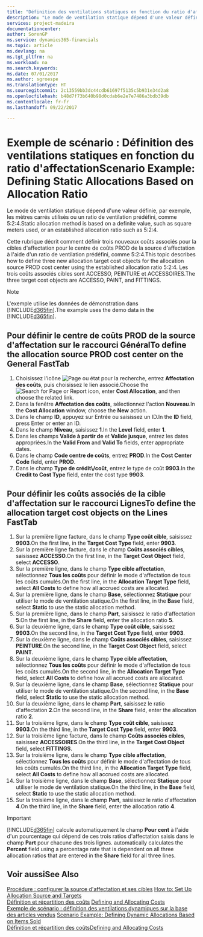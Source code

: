 ```yaml
---
title: "Définition des ventilations statiques en fonction du ratio d'affectation | Microsoft Docs"
description: "Le mode de ventilation statique dépend d'une valeur définie, par exemple, les mètres carrés utilisés ou un ratio de ventilation prédéfini, comme 5:2:4."
services: project-madeira
documentationcenter: 
author: SorenGP
ms.service: dynamics365-financials
ms.topic: article
ms.devlang: na
ms.tgt_pltfrm: na
ms.workload: na
ms.search.keywords: 
ms.date: 07/01/2017
ms.author: sgroespe
ms.translationtype: HT
ms.sourcegitcommit: 2c13559bb3dc44cdb61697f5135c5b931e34d2a8
ms.openlocfilehash: b48d7f73b640b98d0cdab6e2e7e7486a3bdb39db
ms.contentlocale: fr-fr
ms.lasthandoff: 09/22/2017

---
```

# <a name="scenario-example-defining-static-allocations-based-on-allocation-ratio"></a><span data-ttu-id="8ef9a-103">Exemple de scénario : Définition des ventilations statiques en fonction du ratio d'affectation</span><span class="sxs-lookup"><span data-stu-id="8ef9a-103">Scenario Example: Defining Static Allocations Based on Allocation Ratio</span></span>
<span data-ttu-id="8ef9a-104">Le mode de ventilation statique dépend d'une valeur définie, par exemple, les mètres carrés utilisés ou un ratio de ventilation prédéfini, comme 5:2:4.</span><span class="sxs-lookup"><span data-stu-id="8ef9a-104">Static allocation method is based on a definite value, such as square meters used, or an established allocation ratio such as 5:2:4.</span></span>  

<span data-ttu-id="8ef9a-105">Cette rubrique décrit comment définir trois nouveaux coûts associés pour la cibles d'affectation pour le centre de coûts PROD de la source d'affectation à l'aide d'un ratio de ventilation prédéfini, comme 5:2:4.</span><span class="sxs-lookup"><span data-stu-id="8ef9a-105">This topic describes how to define three new allocation target cost objects for the allocation source PROD cost center using the established allocation ratio 5:2:4.</span></span> <span data-ttu-id="8ef9a-106">Les trois coûts associés cibles sont ACCESSO, PEINTURE et ACCESSOIRES.</span><span class="sxs-lookup"><span data-stu-id="8ef9a-106">The three target cost objects are ACCESSO, PAINT, and FITTINGS.</span></span>  

> [!NOTE]  
>  <span data-ttu-id="8ef9a-107">L'exemple utilise les données de démonstration dans [!INCLUDE[d365fin](includes/d365fin_md.md)].</span><span class="sxs-lookup"><span data-stu-id="8ef9a-107">The example uses the demo data in the [!INCLUDE[d365fin](includes/d365fin_md.md)].</span></span>  

## <a name="to-define-the-allocation-source-prod-cost-center-on-the-general-fasttab"></a><span data-ttu-id="8ef9a-108">Pour définir le centre de coûts PROD de la source d'affectation sur le raccourci Général</span><span class="sxs-lookup"><span data-stu-id="8ef9a-108">To define the allocation source PROD cost center on the General FastTab</span></span>  

1.  <span data-ttu-id="8ef9a-109">Choisissez l'icône ![Page ou état pour la recherche](media/ui-search/search_small.png "icône Page ou état pour la recherche"), entrez **Affectation des coûts**, puis choisissez le lien associé.</span><span class="sxs-lookup"><span data-stu-id="8ef9a-109">Choose the ![Search for Page or Report](media/ui-search/search_small.png "Search for Page or Report icon") icon, enter **Cost Allocation**, and then choose the related link.</span></span>  
2.  <span data-ttu-id="8ef9a-110">Dans la fenêtre **Affectation des coûts**, sélectionnez l'action **Nouveau**.</span><span class="sxs-lookup"><span data-stu-id="8ef9a-110">In the **Cost Allocation** window, choose the **New** action.</span></span>  
3.  <span data-ttu-id="8ef9a-111">Dans le champ **ID**, appuyez sur Entrée ou saisissez un ID.</span><span class="sxs-lookup"><span data-stu-id="8ef9a-111">In the **ID** field, press Enter or enter an ID.</span></span>  
4.  <span data-ttu-id="8ef9a-112">Dans le champ **Niveau**, saisissez **1**.</span><span class="sxs-lookup"><span data-stu-id="8ef9a-112">In the **Level** field, enter **1**.</span></span>  
5.  <span data-ttu-id="8ef9a-113">Dans les champs **Valide à partir de** et **Valide jusque**, entrez les dates appropriées.</span><span class="sxs-lookup"><span data-stu-id="8ef9a-113">In the **Valid From** and **Valid To** fields, enter appropriate dates.</span></span>  
6.  <span data-ttu-id="8ef9a-114">Dans le champ **Code centre de coûts**, entrez **PROD**.</span><span class="sxs-lookup"><span data-stu-id="8ef9a-114">In the **Cost Center Code** field, enter **PROD**.</span></span>  
7.  <span data-ttu-id="8ef9a-115">Dans le champ **Type de crédit\\\/coût**, entrez le type de coût **9903**.</span><span class="sxs-lookup"><span data-stu-id="8ef9a-115">In the **Credit to Cost Type** field, enter the cost type **9903**.</span></span>  

## <a name="to-define-the-allocation-target-cost-objects-on-the-lines-fasttab"></a><span data-ttu-id="8ef9a-116">Pour définir les coûts associés de la cible d'affectation sur le raccourci Lignes</span><span class="sxs-lookup"><span data-stu-id="8ef9a-116">To define the allocation target cost objects on the Lines FastTab</span></span>  

1.  <span data-ttu-id="8ef9a-117">Sur la première ligne facture, dans le champ **Type coût cible**, saisissez **9903**.</span><span class="sxs-lookup"><span data-stu-id="8ef9a-117">On the first line, in the **Target Cost Type** field, enter **9903**.</span></span>  
2.  <span data-ttu-id="8ef9a-118">Sur la première ligne facture, dans le champ **Coûts associés cibles**, saisissez **ACCESSO**.</span><span class="sxs-lookup"><span data-stu-id="8ef9a-118">On the first line, in the **Target Cost Object** field, select **ACCESSO**.</span></span>  
3.  <span data-ttu-id="8ef9a-119">Sur la première ligne, dans le champ **Type cible affectation**, sélectionnez **Tous les coûts** pour définir le mode d'affectation de tous les coûts cumulés.</span><span class="sxs-lookup"><span data-stu-id="8ef9a-119">On the first line, in the **Allocation Target Type** field, select **All Costs** to define how all accrued costs are allocated.</span></span>  
4.  <span data-ttu-id="8ef9a-120">Sur la première ligne, dans le champ **Base**, sélectionnez **Statique** pour utiliser le mode de ventilation statique.</span><span class="sxs-lookup"><span data-stu-id="8ef9a-120">On the first line, in the **Base** field, select **Static** to use the static allocation method.</span></span>  
5.  <span data-ttu-id="8ef9a-121">Sur la première ligne, dans le champ **Part**, saisissez le ratio d'affectation **5**.</span><span class="sxs-lookup"><span data-stu-id="8ef9a-121">On the first line, in the **Share** field, enter the allocation ratio **5**.</span></span>  
6.  <span data-ttu-id="8ef9a-122">Sur la deuxième ligne, dans le champ **Type coût cible**, saisissez **9903**.</span><span class="sxs-lookup"><span data-stu-id="8ef9a-122">On the second line, in the **Target Cost Type** field, enter **9903**.</span></span>  
7.  <span data-ttu-id="8ef9a-123">Sur la deuxième ligne, dans le champ **Coûts associés cibles**, saisissez **PEINTURE**.</span><span class="sxs-lookup"><span data-stu-id="8ef9a-123">On the second line, in the **Target Cost Object** field, select **PAINT**.</span></span>  
8.  <span data-ttu-id="8ef9a-124">Sur la deuxième ligne, dans le champ **Type cible affectation**, sélectionnez **Tous les coûts** pour définir le mode d'affectation de tous les coûts cumulés.</span><span class="sxs-lookup"><span data-stu-id="8ef9a-124">On the second line, in the **Allocation Target Type** field, select **All Costs** to define how all accrued costs are allocated.</span></span>  
9. <span data-ttu-id="8ef9a-125">Sur la deuxième ligne, dans le champ **Base**, sélectionnez **Statique** pour utiliser le mode de ventilation statique.</span><span class="sxs-lookup"><span data-stu-id="8ef9a-125">On the second line, in the **Base** field, select **Static** to use the static allocation method.</span></span>  
10. <span data-ttu-id="8ef9a-126">Sur la deuxième ligne, dans le champ **Part**, saisissez le ratio d'affectation **2**.</span><span class="sxs-lookup"><span data-stu-id="8ef9a-126">On the second line, in the **Share** field, enter the allocation ratio **2**.</span></span>  
11. <span data-ttu-id="8ef9a-127">Sur la troisième ligne, dans le champ **Type coût cible**, saisissez **9903**.</span><span class="sxs-lookup"><span data-stu-id="8ef9a-127">On the third line, in the **Target Cost Type** field, enter **9903**.</span></span>  
12. <span data-ttu-id="8ef9a-128">Sur la troisième ligne facture, dans le champ **Coûts associés cibles**, saisissez **ACCESSOIRES**.</span><span class="sxs-lookup"><span data-stu-id="8ef9a-128">On the third line, in the **Target Cost Object** field, select **FITTINGS**.</span></span>  
13. <span data-ttu-id="8ef9a-129">Sur la troisième ligne, dans le champ **Type cible affectation**, sélectionnez **Tous les coûts** pour définir le mode d'affectation de tous les coûts cumulés.</span><span class="sxs-lookup"><span data-stu-id="8ef9a-129">On the third line, in the **Allocation Target Type** field, select **All Costs** to define how all accrued costs are allocated.</span></span>  
14. <span data-ttu-id="8ef9a-130">Sur la troisième ligne, dans le champ **Base**, sélectionnez **Statique** pour utiliser le mode de ventilation statique.</span><span class="sxs-lookup"><span data-stu-id="8ef9a-130">On the third line, in the **Base** field, select **Static** to use the static allocation method.</span></span>  
15. <span data-ttu-id="8ef9a-131">Sur la troisième ligne, dans le champ **Part**, saisissez le ratio d'affectation **4**.</span><span class="sxs-lookup"><span data-stu-id="8ef9a-131">On the third line, in the **Share** field, enter the allocation ratio **4**.</span></span>  

> [!IMPORTANT]  
>  [!INCLUDE[d365fin](includes/d365fin_md.md)]<span data-ttu-id="8ef9a-132"> calcule automatiquement le champ **Pour cent** à l'aide d'un pourcentage qui dépend de ces trois ratios d'affectation saisis dans le champ **Part** pour chacune des trois lignes.</span><span class="sxs-lookup"><span data-stu-id="8ef9a-132"> automatically calculates the **Percent** field using a percentage rate that is dependent on all three allocation ratios that are entered in the **Share** field for all three lines.</span></span>  

## <a name="see-also"></a><span data-ttu-id="8ef9a-133">Voir aussi</span><span class="sxs-lookup"><span data-stu-id="8ef9a-133">See Also</span></span>  
<span data-ttu-id="8ef9a-134">[Procédure : configurer la source d'affectation et ses cibles](finance-how-to-set-up-allocation-source-and-targets.md) </span><span class="sxs-lookup"><span data-stu-id="8ef9a-134">[How to: Set Up Allocation Source and Targets](finance-how-to-set-up-allocation-source-and-targets.md) </span></span>  
<span data-ttu-id="8ef9a-135">[Définition et répartition des coûts](finance-define-and-allocate-costs.md) </span><span class="sxs-lookup"><span data-stu-id="8ef9a-135">[Defining and Allocating Costs](finance-define-and-allocate-costs.md) </span></span>  
<span data-ttu-id="8ef9a-136">[Exemple de scénario : définition des ventilations dynamiques sur la base des articles vendus](finance-scenario-example-defining-dynamic-allocations-based-on-items-sold.md) </span><span class="sxs-lookup"><span data-stu-id="8ef9a-136">[Scenario Example: Defining Dynamic Allocations Based on Items Sold](finance-scenario-example-defining-dynamic-allocations-based-on-items-sold.md) </span></span>  
[<span data-ttu-id="8ef9a-137">Définition et répartition des coûts</span><span class="sxs-lookup"><span data-stu-id="8ef9a-137">Defining and Allocating Costs</span></span>](finance-define-and-allocate-costs.md)

